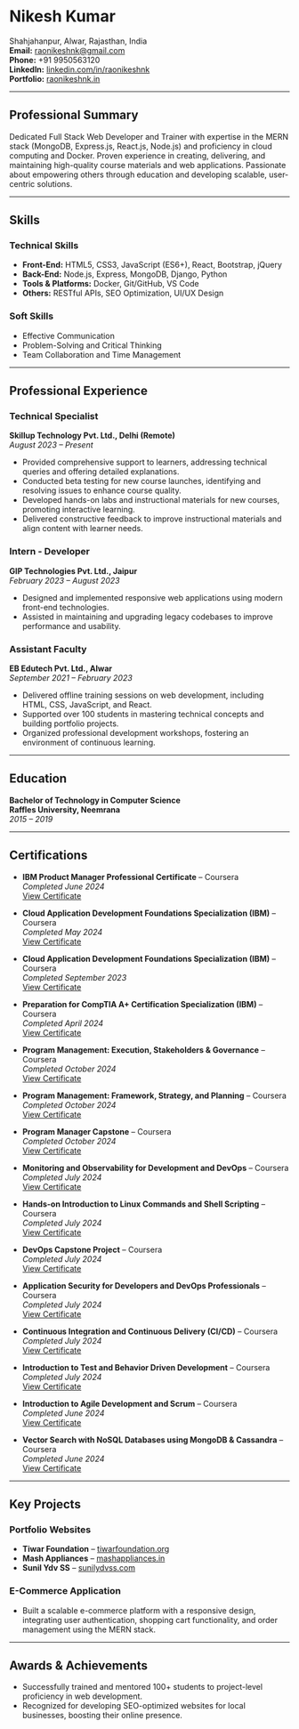 # **Nikesh Kumar**  
Shahjahanpur, Alwar, Rajasthan, India  
**Email:** [raonikeshnk@gmail.com](mailto:raonikeshnk@gmail.com)  
**Phone:** +91 9950563120  
**LinkedIn:** [linkedin.com/in/raonikeshnk](https://www.linkedin.com/in/raonikeshnk/)  
**Portfolio:** [raonikeshnk.in](https://raonikeshnk.in)  

---

## **Professional Summary**  
Dedicated Full Stack Web Developer and Trainer with expertise in the MERN stack (MongoDB, Express.js, React.js, Node.js) and proficiency in cloud computing and Docker. Proven experience in creating, delivering, and maintaining high-quality course materials and web applications. Passionate about empowering others through education and developing scalable, user-centric solutions.

---

## **Skills**

### **Technical Skills**  
- **Front-End:** HTML5, CSS3, JavaScript (ES6+), React, Bootstrap, jQuery  
- **Back-End:** Node.js, Express, MongoDB, Django, Python  
- **Tools & Platforms:** Docker, Git/GitHub, VS Code  
- **Others:** RESTful APIs, SEO Optimization, UI/UX Design  

### **Soft Skills**  
- Effective Communication  
- Problem-Solving and Critical Thinking  
- Team Collaboration and Time Management  

---

## **Professional Experience**

### **Technical Specialist**  
**Skillup Technology Pvt. Ltd., Delhi (Remote)**  
_August 2023 – Present_  
- Provided comprehensive support to learners, addressing technical queries and offering detailed explanations.  
- Conducted beta testing for new course launches, identifying and resolving issues to enhance course quality.  
- Developed hands-on labs and instructional materials for new courses, promoting interactive learning.  
- Delivered constructive feedback to improve instructional materials and align content with learner needs.  

### **Intern - Developer**  
**GIP Technologies Pvt. Ltd., Jaipur**  
_February 2023 – August 2023_  
- Designed and implemented responsive web applications using modern front-end technologies.  
- Assisted in maintaining and upgrading legacy codebases to improve performance and usability.  

### **Assistant Faculty**  
**EB Edutech Pvt. Ltd., Alwar**  
_September 2021 – February 2023_  
- Delivered offline training sessions on web development, including HTML, CSS, JavaScript, and React.  
- Supported over 100 students in mastering technical concepts and building portfolio projects.  
- Organized professional development workshops, fostering an environment of continuous learning.  

---

## **Education**  

**Bachelor of Technology in Computer Science**  
**Raffles University, Neemrana**  
_2015 – 2019_  

---

## **Certifications**

- **IBM Product Manager Professional Certificate** – Coursera  
  *Completed June 2024*  
  [View Certificate](https://www.coursera.org/account/accomplishments/certificate/XXXXXX)  

- **Cloud Application Development Foundations Specialization (IBM)** – Coursera  
  *Completed May 2024*  
  [View Certificate](https://www.coursera.org/account/accomplishments/certificate/XXXXXX)  

- **Cloud Application Development Foundations Specialization (IBM)** – Coursera  
  *Completed September 2023*  
  [View Certificate](https://www.coursera.org/account/accomplishments/certificate/XXXXXX)  

- **Preparation for CompTIA A+ Certification Specialization (IBM)** – Coursera  
  *Completed April 2024*  
  [View Certificate](https://www.coursera.org/account/accomplishments/certificate/XXXXXX)  

- **Program Management: Execution, Stakeholders & Governance** – Coursera  
  *Completed October 2024*  
  [View Certificate](https://www.coursera.org/account/accomplishments/certificate/XXXXXX)  

- **Program Management: Framework, Strategy, and Planning** – Coursera  
  *Completed October 2024*  
  [View Certificate](https://www.coursera.org/account/accomplishments/certificate/XXXXXX)  

- **Program Manager Capstone** – Coursera  
  *Completed October 2024*  
  [View Certificate](https://www.coursera.org/account/accomplishments/certificate/XXXXXX)  

- **Monitoring and Observability for Development and DevOps** – Coursera  
  *Completed July 2024*  
  [View Certificate](https://www.coursera.org/account/accomplishments/certificate/XXXXXX)  

- **Hands-on Introduction to Linux Commands and Shell Scripting** – Coursera  
  *Completed July 2024*  
  [View Certificate](https://www.coursera.org/account/accomplishments/certificate/XXXXXX)  

- **DevOps Capstone Project** – Coursera  
  *Completed July 2024*  
  [View Certificate](https://www.coursera.org/account/accomplishments/certificate/XXXXXX)  

- **Application Security for Developers and DevOps Professionals** – Coursera  
  *Completed July 2024*  
  [View Certificate](https://www.coursera.org/account/accomplishments/certificate/XXXXXX)  

- **Continuous Integration and Continuous Delivery (CI/CD)** – Coursera  
  *Completed July 2024*  
  [View Certificate](https://www.coursera.org/account/accomplishments/certificate/XXXXXX)  

- **Introduction to Test and Behavior Driven Development** – Coursera  
  *Completed July 2024*  
  [View Certificate](https://www.coursera.org/account/accomplishments/certificate/XXXXXX)  

- **Introduction to Agile Development and Scrum** – Coursera  
  *Completed June 2024*  
  [View Certificate](https://www.coursera.org/account/accomplishments/certificate/XXXXXX)  

- **Vector Search with NoSQL Databases using MongoDB & Cassandra** – Coursera  
  *Completed June 2024*  
  [View Certificate](https://www.coursera.org/account/accomplishments/certificate/XXXXXX)  

---

## **Key Projects**  

### **Portfolio Websites**  
- **Tiwar Foundation** – [tiwarfoundation.org](https://tiwarfoundation.org)  
- **Mash Appliances** – [mashappliances.in](https://mashappliances.in)  
- **Sunil Ydv SS** – [sunilydvss.com](https://sunilydvss.com)  

### **E-Commerce Application**  
- Built a scalable e-commerce platform with a responsive design, integrating user authentication, shopping cart functionality, and order management using the MERN stack.  

---

## **Awards & Achievements**  
- Successfully trained and mentored 100+ students to project-level proficiency in web development.  
- Recognized for developing SEO-optimized websites for local businesses, boosting their online presence.  

